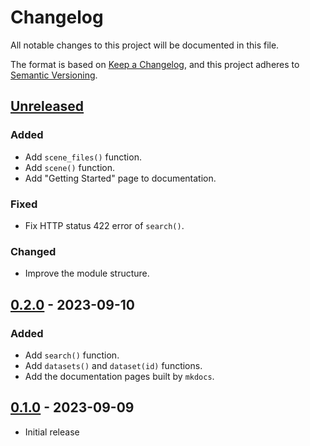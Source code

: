 # Changelog

All notable changes to this project will be documented in this file.

The format is based on [Keep a Changelog](https://keepachangelog.com/),
and this project adheres to [Semantic Versioning](https://semver.org/spec/v2.0.0.html).

## [Unreleased]

### Added

- Add `scene_files()` function.
- Add `scene()` function.
- Add "Getting Started" page to documentation.

### Fixed

- Fix HTTP status 422 error of `search()`.

### Changed

- Improve the module structure.

## [0.2.0] - 2023-09-10

### Added

- Add `search()` function.
- Add `datasets()` and `dataset(id)` functions.
- Add the documentation pages built by `mkdocs`.

## [0.1.0] - 2023-09-09

- Initial release

[unreleased]: https://github.com/sankichi92/tellus-traveler-python/compare/v0.2.0...HEAD
[0.2.0]: https://github.com/olivierlacan/keep-a-changelog/compare/v0.1.0...v0.2.0
[0.1.0]: https://github.com/sankichi92/tellus-traveler-python/releases/tag/v0.1.0

